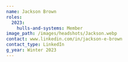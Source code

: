 ```yaml
---
name: Jackson Brown
roles:
  2023:
    hulls-and-systems: Member
image_path: /images/headshots/Jackson.webp
contact: www.linkedin.com/in/jackson-e-brown
contact_type: LinkedIn
g_year: Winter 2023
---
```

